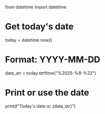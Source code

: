 from datetime import datetime

# Get today's date
today = datetime.now()

# Format: YYYY-MM-DD
date_str = today.strftime("%2025-%8-%22")

# Print or use the date
print(f"Today's date is: {date_str}")

